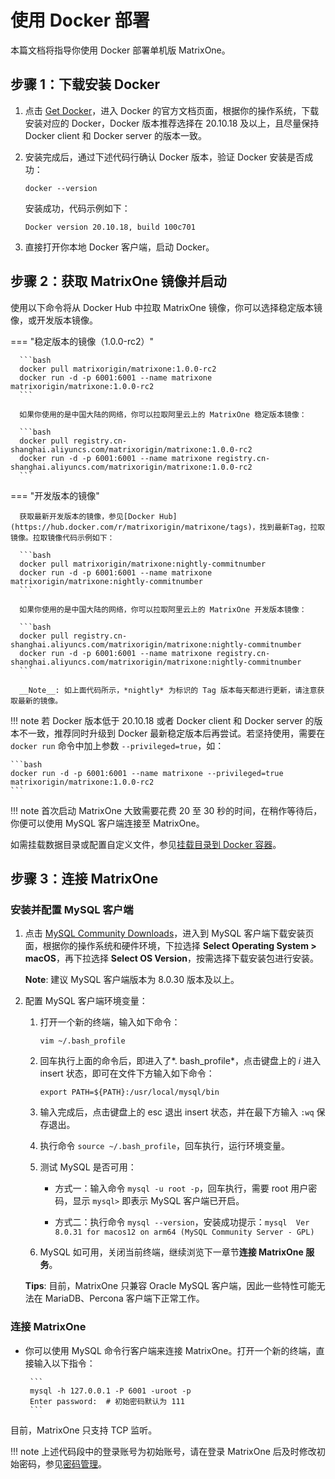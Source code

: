 # **使用 Docker 部署**

本篇文档将指导你使用 Docker 部署单机版 MatrixOne。

## 步骤 1：下载安装 Docker

1. 点击 <a href="https://docs.docker.com/get-docker/" target="_blank">Get Docker</a>，进入 Docker 的官方文档页面，根据你的操作系统，下载安装对应的 Docker，Docker 版本推荐选择在 20.10.18 及以上，且尽量保持 Docker client 和 Docker server 的版本一致。

2. 安装完成后，通过下述代码行确认 Docker 版本，验证 Docker 安装是否成功：

    ```
    docker --version
    ```

    安装成功，代码示例如下：

    ```
    Docker version 20.10.18, build 100c701
    ```

3. 直接打开你本地 Docker 客户端，启动 Docker。

## 步骤 2：获取 MatrixOne 镜像并启动

使用以下命令将从 Docker Hub 中拉取 MatrixOne 镜像，你可以选择稳定版本镜像，或开发版本镜像。

=== "稳定版本的镜像（1.0.0-rc2）"

      ```bash
      docker pull matrixorigin/matrixone:1.0.0-rc2
      docker run -d -p 6001:6001 --name matrixone matrixorigin/matrixone:1.0.0-rc2
      ```

      如果你使用的是中国大陆的网络，你可以拉取阿里云上的 MatrixOne 稳定版本镜像：

      ```bash
      docker pull registry.cn-shanghai.aliyuncs.com/matrixorigin/matrixone:1.0.0-rc2
      docker run -d -p 6001:6001 --name matrixone registry.cn-shanghai.aliyuncs.com/matrixorigin/matrixone:1.0.0-rc2
      ```

=== "开发版本的镜像"

      获取最新开发版本的镜像，参见[Docker Hub](https://hub.docker.com/r/matrixorigin/matrixone/tags)，找到最新Tag，拉取镜像。拉取镜像代码示例如下：

      ```bash
      docker pull matrixorigin/matrixone:nightly-commitnumber
      docker run -d -p 6001:6001 --name matrixone matrixorigin/matrixone:nightly-commitnumber
      ```

      如果你使用的是中国大陆的网络，你可以拉取阿里云上的 MatrixOne 开发版本镜像：

      ```bash
      docker pull registry.cn-shanghai.aliyuncs.com/matrixorigin/matrixone:nightly-commitnumber
      docker run -d -p 6001:6001 --name matrixone registry.cn-shanghai.aliyuncs.com/matrixorigin/matrixone:nightly-commitnumber
      ```

      __Note__: 如上面代码所示，*nightly* 为标识的 Tag 版本每天都进行更新，请注意获取最新的镜像。

!!! note
    若 Docker 版本低于 20.10.18 或者 Docker client 和 Docker server 的版本不一致，推荐同时升级到 Docker 最新稳定版本后再尝试。若坚持使用，需要在 ```docker run``` 命令中加上参数 ```--privileged=true```，如：

    ```bash
    docker run -d -p 6001:6001 --name matrixone --privileged=true matrixorigin/matrixone:1.0.0-rc2
    ```

!!! note
    首次启动 MatrixOne 大致需要花费 20 至 30 秒的时间，在稍作等待后，你便可以使用 MySQL 客户端连接至 MatrixOne。

如需挂载数据目录或配置自定义文件，参见[挂载目录到 Docker 容器](../../Maintain/mount-data-by-docker.md)。

## 步骤 3：连接 MatrixOne

### 安装并配置 MySQL 客户端

1. 点击 <a href="https://dev.mysql.com/downloads/mysql" target="_blank">MySQL Community Downloads</a>，进入到 MySQL 客户端下载安装页面，根据你的操作系统和硬件环境，下拉选择 **Select Operating System > macOS**，再下拉选择 **Select OS Version**，按需选择下载安装包进行安装。

    __Note__: 建议 MySQL 客户端版本为 8.0.30 版本及以上。

2. 配置 MySQL 客户端环境变量：

     1. 打开一个新的终端，输入如下命令：

         ```
         vim ~/.bash_profile
         ```

     2. 回车执行上面的命令后，即进入了*. bash_profile*，点击键盘上的 *i* 进入 insert 状态，即可在文件下方输入如下命令：

        ```
        export PATH=${PATH}:/usr/local/mysql/bin
        ```

     3. 输入完成后，点击键盘上的 esc 退出 insert 状态，并在最下方输入 `:wq` 保存退出。

     4. 执行命令 `source ~/.bash_profile`，回车执行，运行环境变量。

     5. 测试 MySQL 是否可用：

         - 方式一：输入命令 `mysql -u root -p`，回车执行，需要 root 用户密码，显示 `mysql>` 即表示 MySQL 客户端已开启。

         - 方式二：执行命令 `mysql --version`，安装成功提示：`mysql  Ver 8.0.31 for macos12 on arm64 (MySQL Community Server - GPL)`

     6. MySQL 如可用，关闭当前终端，继续浏览下一章节**连接 MatrixOne 服务**。

    __Tips__: 目前，MatrixOne 只兼容 Oracle MySQL 客户端，因此一些特性可能无法在 MariaDB、Percona 客户端下正常工作。

### 连接 MatrixOne

- 你可以使用 MySQL 命令行客户端来连接 MatrixOne。打开一个新的终端，直接输入以下指令：

       ```
       mysql -h 127.0.0.1 -P 6001 -uroot -p
       Enter password:  # 初始密码默认为 111
       ```

目前，MatrixOne 只支持 TCP 监听。

!!! note
    上述代码段中的登录账号为初始账号，请在登录 MatrixOne 后及时修改初始密码，参见[密码管理](../../Security/password-mgmt.md)。

